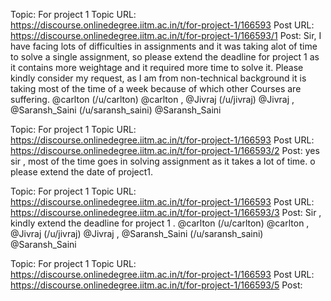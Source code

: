 Topic: For project 1
Topic URL: https://discourse.onlinedegree.iitm.ac.in/t/for-project-1/166593
Post URL: https://discourse.onlinedegree.iitm.ac.in/t/for-project-1/166593/1
Post:  Sir, 
I have facing lots of difficulties in assignments and it was taking alot of time to solve a single assignment, so please extend the deadline for project 1 as it contains more weightage and it required more time to solve it. 
Please kindly consider my request, as I am from non-technical background it is taking most of the time of a week because of which other Courses are suffering. 
 @carlton (/u/carlton) @carlton  ,  @Jivraj (/u/jivraj) @Jivraj  ,  @Saransh_Saini (/u/saransh_saini) @Saransh_Saini 

Topic: For project 1
Topic URL: https://discourse.onlinedegree.iitm.ac.in/t/for-project-1/166593
Post URL: https://discourse.onlinedegree.iitm.ac.in/t/for-project-1/166593/2
Post:  yes sir , most of the time goes in solving assignment as it takes a lot of time. o please extend the date of project1. 

Topic: For project 1
Topic URL: https://discourse.onlinedegree.iitm.ac.in/t/for-project-1/166593
Post URL: https://discourse.onlinedegree.iitm.ac.in/t/for-project-1/166593/3
Post:  Sir , kindly extend the deadline for project 1 . 
 @carlton (/u/carlton) @carlton  ,  @Jivraj (/u/jivraj) @Jivraj  ,  @Saransh_Saini (/u/saransh_saini) @Saransh_Saini 

Topic: For project 1
Topic URL: https://discourse.onlinedegree.iitm.ac.in/t/for-project-1/166593
Post URL: https://discourse.onlinedegree.iitm.ac.in/t/for-project-1/166593/5
Post: 
